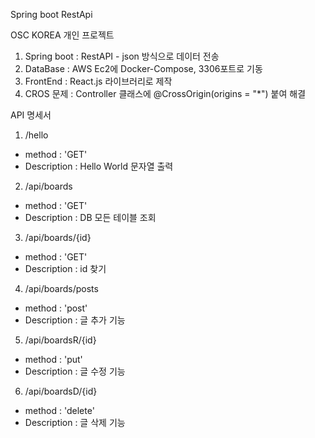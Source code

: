 Spring boot RestApi 

OSC KOREA 개인 프로젝트

1. Spring boot : RestAPI - json 방식으로 데이터 전송
2. DataBase : AWS Ec2에 Docker-Compose, 3306포트로 기동
3. FrontEnd : React.js 라이브러리로 제작
4. CROS 문제 : Controller 클래스에 @CrossOrigin(origins = "*") 붙여 해결


API 명세서

1. /hello
 - method : 'GET'
 - Description : Hello World 문자열 출력

2. /api/boards
 - method : 'GET'
 - Description : DB 모든 테이블 조회

3. /api/boards/{id}
 - method : 'GET'
 - Description : id 찾기

4. /api/boards/posts
 - method : 'post'
 - Description : 글 추가 기능

5. /api/boardsR/{id}
 - method : 'put'
 - Description : 글 수정 기능

6. /api/boardsD/{id}
 - method : 'delete'
 - Description : 글 삭제 기능